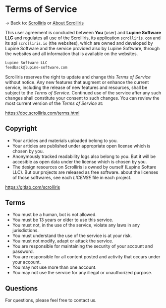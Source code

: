 # Terms of Service

→ Back to: [Scrolliris](https://scrolliris.com) or [About Scrolliris](
https://about.scrolliris.com/)


This user agreement is concluded between **You** (user) and
**Lupine Software LLC** and regulates all use of the Scrolliris, its
application `scrolliris.com` and its api `scrolliris.io` (the websites), which
are owned and developed by Lupine Software and the service provided also by
Lupine Software, through the websites and all information that is available on
the websites.


```txt
Lupine Software LLC
feedback@lupine-software.com
```

Scrolliris reserves the right to update and change this *Terms of Service*
without notice. Any new features that augment or enhance the current service,
including the release of new features and resources, shall be subject to the
*Terms of Service*. Continued use of the service after any such changes shall
constitute your consent to such changes.
You can review the most current version of the *Terms of Service* at:

https://doc.scrolliris.com/terms.html


## Copyright

* Your articles and materials uploaded belong to you.
* Your articles are published under appropriate open license which is chosen by
  you.
* Anonymously tracked readability logs also belong to you. But it will be
  accesible as open data under the license which is chosen by you.
* The design resources on Scrolliris is owned by ourself (Lupine Softare LLC).
  But our projects are released as free software. about the licenses of those
  softwares, see each *LICENSE* file in each project.

https://gitlab.com/scrolliris


## Terms

* You must be a human, bot is not allowed.
* You must be 13 years or older to use this service.
* You must not, in the use of the service, violate any laws in any
  jurisdictions.
* You must understand the use of the service is at your risk.
* You must not modify, adapt or attack the service.
* You are responsible for maintaining the security of your account and
  password.
* You are responsible for all content posted and activity that occurs under
  your account.
* You may not use more than one account.
* You may not use the service for any illegal or unauthorized purpose.


## Questions

For questions, please feel free to contact us.

